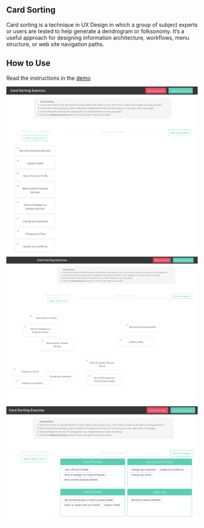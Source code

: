## Card Sorting
Card sorting is a technique in UX Design in which a group of subject experts or users are tested to help generate a dendrogram or folksonomy. It’s a useful approach for designing information architecture, workflows, menu structure, or web site navigation paths.

## How to Use
Read the instructions in the [demo](http://card-sorting-exercise.surge.sh/)

![Card Sorting](./screenshot.png "User Stories")
![Card Sorting](./screenshot2.png "Card Sorting")
![Card Sorting](./screenshot3.png "Card Sorted")
